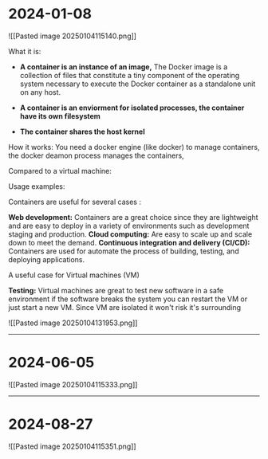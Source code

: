 
# 2024-01-08
![[Pasted image 20250104115140.png]]

What it is:
- **A container is an instance of an image,** 
	  The Docker image is a collection of files that constitute a tiny component of the operating system necessary to execute the Docker container as a standalone unit on any host.
	
- **A container is an enviorment for isolated processes, the container have its own filesystem** 
- **The container shares the host kernel**


How it works:
You need a docker engine (like docker) to manage containers, the docker deamon process manages the containers,  


Compared to a virtual machine:


Usage examples:

Containers are useful for several cases :

**Web development:**  Containers are a great choice since they are lightweight and are easy to deploy in a variety of environments such as development staging and production. 
**Cloud computing:** Are easy to scale up and scale down to meet the demand. 
**Continuous integration and delivery (CI/CD):** Containers are used for automate the process of building, testing, and deploying applications.

A useful case for Virtual machines (VM)

**Testing:** Virtual machines are great to test new software in a safe environment if the software breaks the system you can restart the VM or just start a new VM. Since VM are isolated it won't risk it's surrounding 

![[Pasted image 20250104131953.png]]

---
# 2024-06-05
![[Pasted image 20250104115333.png]]



---
# 2024-08-27
![[Pasted image 20250104115351.png]]

